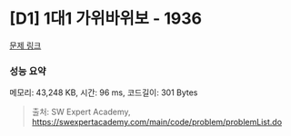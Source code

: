 # [D1] 1대1 가위바위보 - 1936 

[문제 링크](https://swexpertacademy.com/main/code/problem/problemDetail.do?contestProbId=AV5PjKXKALcDFAUq) 

### 성능 요약

메모리: 43,248 KB, 시간: 96 ms, 코드길이: 301 Bytes



> 출처: SW Expert Academy, https://swexpertacademy.com/main/code/problem/problemList.do
